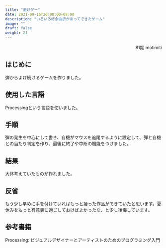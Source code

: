 ```yaml
---
title: "避けゲー"
date: 2021-09-16T20:00:00+09:00  
description: "いろいろ紆余曲折があってできたゲーム"
image: ""
draft: false
weight: 21
---
```


<div align="right">81期 motimiti</div>


## はじめに
弾からよけ続けるゲームを作りました。

## 使用した言語
Processingという言語を使いました。

## 手順
弾の発生を中心にして書き、自機がマウスを追尾するように設定して、弾と自機との当たり判定を作り、最後に終了や中断の機能をつけました。

## 結果
大体考えていたものが作れました。

## 反省
もう少し早めに手を付けていればもっと凝った作品ができていたと思います。夏休みをもっと有意義に過ごしておけばよかったな、と少し後悔しています。

## 参考書籍
Processing: ビジュアルデザイナーとアーティストのためのプログラミング入門